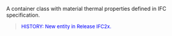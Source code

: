 A container class with material thermal properties defined in IFC specification.

> <font color="#0000FF" size="-1">HISTORY: New entity in Release IFC2x.</font>